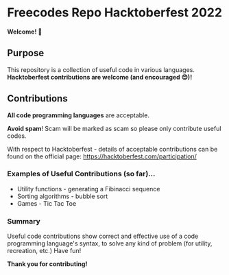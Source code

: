 # Freecodes Repo Hacktoberfest 2022

**Welcome! 🎉**

## Purpose
This repository is a collection of useful code in various languages.
**Hacktoberfest contributions are welcome (and encouraged 😊)!**

## Contributions
**All code programming languages** are acceptable.

**Avoid spam**! Scam will be marked as scam so please only contribute useful codes.

With respect to Hacktoberfest - details of acceptable contributions can be found on the official page: https://hacktoberfest.com/participation/

### Examples of Useful Contributions (so far)...
- Utility functions - generating a Fibinacci sequence
- Sorting algorithms - bubble sort
- Games - Tic Tac Toe

### Summary
Useful code contributions show correct and effective use of a code programming language's syntax, to solve any kind of problem (for utility, recreation, etc.) Have fun!

**Thank you for contributing!**

